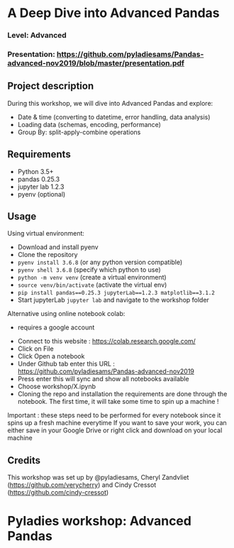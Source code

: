 
# A Deep Dive into Advanced Pandas
### Level: Advanced

### Presentation: https://github.com/pyladiesams/Pandas-advanced-nov2019/blob/master/presentation.pdf

## Project description
During this workshop, we will dive into Advanced Pandas and explore:
- Date & time (converting to datetime, error handling, data analysis)
- Loading data (schemas, encoding, performance)
- Group By: split-apply-combine operations

## Requirements
* Python 3.5+
* pandas 0.25.3
* jupyter lab 1.2.3
* pyenv (optional)

## Usage

Using virtual environment:
* Download and install pyenv
* Clone the repository
* `pyenv install 3.6.8` (or any python version compatible)
* `pyenv shell 3.6.8` (specify which python to use)
* `python -m venv venv` (create a virtual environment)
* `source venv/bin/activate` (activate the virtual env)
* `pip install pandas==0.25.3 jupyterLab==1.2.3 matplotlib==3.1.2`
* Start jupyterLab `jupyter lab` and navigate to the workshop folder

Alternative using online notebook colab:
- requires a google account
* Connect to this website : https://colab.research.google.com/
* Click on File
* Click Open a notebook
* Under Github tab enter this URL : https://github.com/pyladiesams/Pandas-advanced-nov2019
* Press enter this will sync and show all notebooks available
* Choose workshop/X.ipynb
* Cloning the repo and installation the requirements are done through the notebook. The first time, it will take some time to spin up a machine !

Important : these steps need to be performed for every notebook since it spins up a fresh machine everytime
If you want to save your work, you can either save in your Google Drive or right click and download on your local machine

## Credits
This workshop was set up by @pyladiesams, Cheryl Zandvliet (https://github.com/verycherry) and Cindy Cressot (https://github.com/cindy-cressot)


# Pyladies workshop: Advanced Pandas
